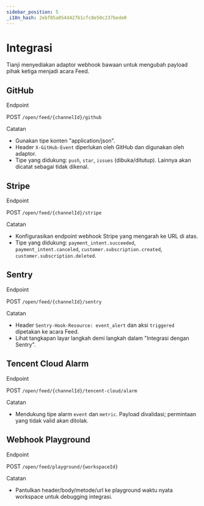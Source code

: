 ```yaml
---
sidebar_position: 5
_i18n_hash: 2ebf85a054d427b1cfc8e50c237bede0
---
```

# Integrasi

Tianji menyediakan adaptor webhook bawaan untuk mengubah payload pihak ketiga menjadi acara Feed.

## GitHub

Endpoint

POST `/open/feed/{channelId}/github`

Catatan

- Gunakan tipe konten "application/json".
- Header `X-GitHub-Event` diperlukan oleh GitHub dan digunakan oleh adaptor.
- Tipe yang didukung: `push`, `star`, `issues` (dibuka/ditutup). Lainnya akan dicatat sebagai tidak dikenal.

## Stripe

Endpoint

POST `/open/feed/{channelId}/stripe`

Catatan

- Konfigurasikan endpoint webhook Stripe yang mengarah ke URL di atas.
- Tipe yang didukung: `payment_intent.succeeded`, `payment_intent.canceled`, `customer.subscription.created`, `customer.subscription.deleted`.

## Sentry

Endpoint

POST `/open/feed/{channelId}/sentry`

Catatan

- Header `Sentry-Hook-Resource: event_alert` dan aksi `triggered` dipetakan ke acara Feed.
- Lihat tangkapan layar langkah demi langkah dalam "Integrasi dengan Sentry".

## Tencent Cloud Alarm

Endpoint

POST `/open/feed/{channelId}/tencent-cloud/alarm`

Catatan

- Mendukung tipe alarm `event` dan `metric`. Payload divalidasi; permintaan yang tidak valid akan ditolak.

## Webhook Playground

Endpoint

POST `/open/feed/playground/{workspaceId}`

Catatan

- Pantulkan header/body/metode/url ke playground waktu nyata workspace untuk debugging integrasi.
